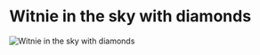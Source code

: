 <!--
  id: 830
  date: 2011-02-02
  modified: 2011-02-02
  slug: witnie-in-the-sky-with-diamonds
  type: post
  excerpt: Witnie in the sky with diamonds
  categories: illustration
  tags: Sketchbook pro
  inCv: 
  inPortfolio: 
  dateFrom: 
  dateTo: 
-->

# Witnie in the sky with diamonds

![Witnie in the sky with diamonds](http://farm6.static.flickr.com/5138/5411825070_d1e14a106d.jpg)
